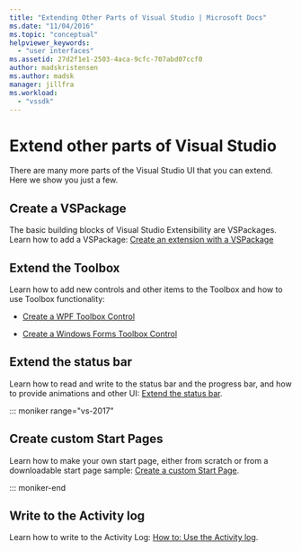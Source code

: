 ```yaml
---
title: "Extending Other Parts of Visual Studio | Microsoft Docs"
ms.date: "11/04/2016"
ms.topic: "conceptual"
helpviewer_keywords:
  - "user interfaces"
ms.assetid: 27d2f1e1-2503-4aca-9cfc-707abd07ccf0
author: madskristensen
ms.author: madsk
manager: jillfra
ms.workload:
  - "vssdk"
---
```

# Extend other parts of Visual Studio

There are many more parts of the Visual Studio UI that you can extend. Here we show you just a few.

## Create a VSPackage

The basic building blocks of Visual Studio Extensibility are VSPackages.  Learn how to add a VSPackage: [Create an extension with a VSPackage](../extensibility/creating-an-extension-with-a-vspackage.md)

## Extend the Toolbox

Learn how to add new controls and other items to the Toolbox and how to use Toolbox functionality:

- [Create a WPF Toolbox Control](../extensibility/creating-a-wpf-toolbox-control.md)

- [Create a Windows Forms Toolbox Control](../extensibility/creating-a-windows-forms-toolbox-control.md)

## Extend the status bar

Learn how to read and write to the status bar and the progress bar, and how to provide animations and other UI: [Extend the status bar](../extensibility/extending-the-status-bar.md).

::: moniker range="vs-2017"

## Create custom Start Pages

Learn how to make your own start page, either from scratch or from a downloadable start page sample: [Create a custom Start Page](../extensibility/creating-a-custom-start-page.md).

::: moniker-end

## Write to the Activity log

Learn how to write to the Activity Log: [How to: Use the Activity log](../extensibility/how-to-use-the-activity-log.md).

